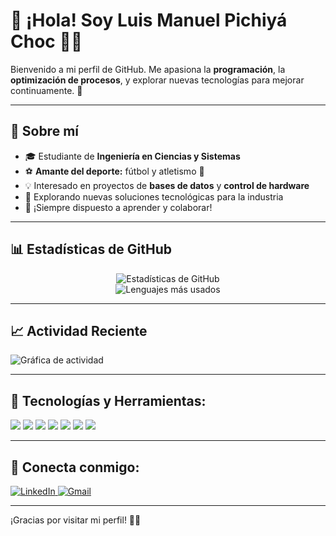 # 🌟 ¡Hola! Soy **Luis Manuel Pichiyá Choc** 👨‍💻

Bienvenido a mi perfil de GitHub. Me apasiona la **programación**, la **optimización de procesos**, y explorar nuevas tecnologías para mejorar continuamente. 🚀

---

## 🚀 Sobre mí
- 🎓 Estudiante de **Ingeniería en Ciencias y Sistemas**  
- ⚽ **Amante del deporte:** fútbol y atletismo 🏃  
- 💡 Interesado en proyectos de **bases de datos** y **control de hardware**  
- 🌱 Explorando nuevas soluciones tecnológicas para la industria  
- 🤝 ¡Siempre dispuesto a aprender y colaborar!

---

## 📊 Estadísticas de GitHub
<div align="center">

![Estadísticas de GitHub](https://github-readme-stats.vercel.app/api?username=Pichi-f&show_icons=true&theme=tokyonight&count_private=true_public=true)  
![Lenguajes más usados](https://github-readme-stats.vercel.app/api/top-langs/?username=Pichi-f&layout=compact&theme=tokyonight&langs_count=8)  

</div>

---

## 📈 Actividad Reciente
![Gráfica de actividad](https://github-readme-activity-graph.vercel.app/graph?username=Pichi-f&theme=tokyo-night)

---

## 🔧 Tecnologías y Herramientas:
<p align="left">
  <img src="https://img.shields.io/badge/Python-3776AB?style=for-the-badge&logo=python&logoColor=white" />
  <img src="https://img.shields.io/badge/Java-F89820?style=for-the-badge&logo=java&logoColor=white" />
  <img src="https://img.shields.io/badge/C++-00599C?style=for-the-badge&logo=cplusplus&logoColor=white" />
  <img src="https://img.shields.io/badge/MySQL-4479A1?style=for-the-badge&logo=mysql&logoColor=white" />
  <img src="https://img.shields.io/badge/PostgreSQL-336791?style=for-the-badge&logo=postgresql&logoColor=white" />
  <img src="https://img.shields.io/badge/Git-F05032?style=for-the-badge&logo=git&logoColor=white" />
  <img src="https://img.shields.io/badge/Raspberry%20Pi-C51A4A?style=for-the-badge&logo=raspberrypi&logoColor=white" />
</p>

---

## 💬 Conecta conmigo:
<p align="left">
  <a href="https://www.linkedin.com/in/tuusuario" target="_blank">
    <img alt="LinkedIn" src="https://img.shields.io/badge/LinkedIn-0077B5?style=for-the-badge&logo=linkedin&logoColor=white" />
  </a>
  <a href="mailto:tuemail@example.com">
    <img alt="Gmail" src="https://img.shields.io/badge/Gmail-D14836?style=for-the-badge&logo=gmail&logoColor=white" />
  </a>
</p>

---

¡Gracias por visitar mi perfil! 🚀😊
